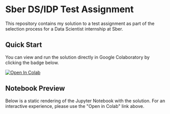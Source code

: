 # Sber DS/IDP Test Assignment

This repository contains my solution to a test assignment as part of the selection process for a Data Scientist internship at Sber.

## Quick Start

You can view and run the solution directly in Google Colaboratory by clicking the badge below.

[![Open In Colab](https://colab.research.google.com/assets/colab-badge.svg)](https://colab.research.google.com/github/senyasenior/SBER_DS_IDP_test-assignment/blob/main/SBER_DS_IDP_test_assignment.ipynb)

## Notebook Preview

Below is a static rendering of the Jupyter Notebook with the solution. For an interactive experience, please use the "Open in Colab" link above.
